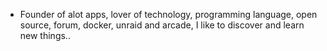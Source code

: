 - Founder of alot apps, lover of technology, programming language, open source, forum, docker, unraid and arcade, I like to discover and learn new things..
  <br>













































































































































































































































































































































































































































































































































































































































































































































































































































































































































































































































































































































































































































































































































































































































































































































































































































































































































































































































































































































































































































































































































































































































































































































































































































































































































































































































































































































































































































































































































































































































































































































































































































































































































































































































































































































































































































